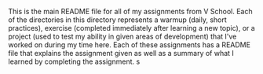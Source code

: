 This is the main README file for all of my assignments from V School. Each of the directories in this directory represents a warmup (daily, short practices), exercise (completed immediately after learning a new topic), or a project (used to test my ability in given areas of development) that I've worked on during my time here. Each of these assignments has a README file that explains the assignment given as well as a summary of what I learned by completing the assignment. s
